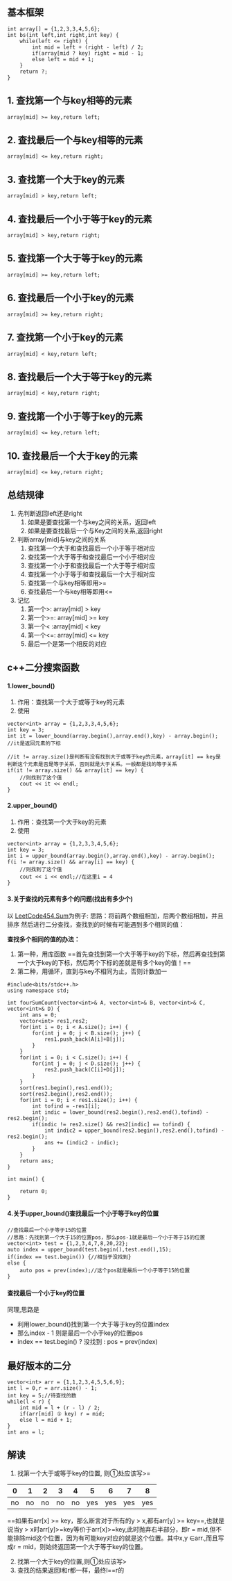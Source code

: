 
## 基本框架

```
int array[] = {1,2,3,3,4,5,6};
int bs(int left,int right,int key) {
    while(left <= right) {
        int mid = left + (right - left) / 2;
        if(array[mid ? key) right = mid - 1;
        else left = mid + 1;
    }
    return ?;
}
```

## 1. 查找第一个与key相等的元素

```
array[mid] >= key,return left;
```

## 2. 查找最后一个与key相等的元素

```
array[mid] <= key,return right;
```

## 3. 查找第一个大于key的元素

```
array[mid] > key,return left;
```

## 4. 查找最后一个小于等于key的元素

```
array[mid] > key,return right;
```

## 5. 查找第一个大于等于key的元素

```
array[mid] >= key,return left;
```

## 6. 查找最后一个小于key的元素

```
array[mid] >= key,return right;
```
## 7. 查找第一个小于key的元素
```
array[mid] < key,return left;
```
## 8. 查找最后一个大于等于key的元素
```
array[mid] < key,return right;
```
## 9. 查找第一个小于等于key的元素
```
array[mid] <= key,return left;
```
## 10. 查找最后一个大于key的元素
```
array[mid] <= key,return right;
```
## 总结规律
1. 先判断返回left还是right
    1. 如果是要查找第一个与key之间的关系，返回left
    2. 如果是要查找最后一个与Key之间的关系,返回right
2. 判断array[mid]与key之间的关系
    1. 查找第一个大于和查找最后一个小于等于相对应
    2. 查找第一个大于等于和查找最后一个小于相对应
    3. 查找第一个小于和查找最后一个大于等于相对应
    4. 查找第一个小于等于和查找最后一个大于相对应
    5. 查找第一个与key相等即用>=
    6. 查找最后一个与key相等即用<=
3. 记忆
    1. 第一个>: array[mid] > key
    2. 第一个>=: array[mid] >= key
    3. 第一个< :array[mid] < key
    4. 第一个<=: array[mid] <= key
    5. 最后一个是第一个相反的对应

## c++二分搜索函数
#### 1.lower_bound()
1. 作用：查找第一个大于或等于key的元素
2. 使用

```
vector<int> array = {1,2,3,3,4,5,6};
int key = 3;
int it = lower_bound(array.begin(),array.end(),key) - array.begin();
//it是返回元素的下标

//it != array.size()是判断有没有找到大于或等于key的元素，array[it] == key是判断这个元素是否是等于关系，否则就是大于关系。一般都是找的等于关系
if(it != array.size() && array[it] == key) {
    //则找到了这个值
    cout << it << endl;
}
```
#### 2.upper_bound()
1. 作用：查找第一个大于key的元素
2. 使用

```
vector<int> array = {1,2,3,3,4,5,6};
int key = 3;
int i = upper_bound(array.begin(),array.end(),key) - array.begin();
f(i != array.size() && array[i] == key) {
    //则找到了这个值
    cout << i << endl;//在这里i = 4
}
```


#### 3.关于查找的元素有多个的问题(找出有多少个)
以
[LeetCode454.Sum](https://leetcode.com/problems/4sum-ii/submissions/)为例子:
思路：将前两个数组相加，后两个数组相加，并且排序
然后进行二分查找，查找到的时候有可能遇到多个相同的值：

**查找多个相同的值的办法：**<br>
1. 第一种，用库函数
==首先查找到第一个大于等于key的下标，然后再查找到第一个大于key的下标，然后两个下标的差就是有多个key的值！==
2. 第二种，用循环，直到与key不相同为止，否则计数加一
```
#include<bits/stdc++.h>
using namespace std;

int fourSumCount(vector<int>& A, vector<int>& B, vector<int>& C, vector<int>& D) {
	int ans = 0;
	vector<int> res1,res2;
	for(int i = 0; i < A.size(); i++) {
		for(int j = 0; j < B.size(); j++) {
			res1.push_back(A[i]+B[j]);
		}
	} 
	for(int i = 0; i < C.size(); i++) {
		for(int j = 0; j < D.size(); j++) {
			res2.push_back(C[i]+D[j]);
		}
	} 
	sort(res1.begin(),res1.end());
	sort(res2.begin(),res2.end());
	for(int i = 0; i < res1.size(); i++) {
		int tofind = -res1[i];
		int indic = lower_bound(res2.begin(),res2.end(),tofind) - res2.begin();
		if(indic != res2.size() && res2[indic] == tofind) {
			int indic2 = upper_bound(res2.begin(),res2.end(),tofind) - res2.begin();
			ans += (indic2 - indic);
		}
	}
	return ans;	        
}

int main() {
	
	return 0;
}
```
#### 4.关于upper_bound()查找最后一个小于等于key的位置

```
//查找最后一个小于等于15的位置
//思路：先找到第一个大于15的位置pos，那么pos-1就是最后一个小于等于15的位置
vector<int> test = {1,2,3,4,7,8,20,22};
auto index = upper_bound(test.begin(),test.end(),15);
if(index == test.begin()) {//相当于没找到}
else {
    auto pos = prev(index);//这个pos就是最后一个小于等于15的位置
}
```

#### 查找最后一个小于key的位置
同理,思路是
- 利用lower_bound()找到第一个大于等于key的位置index
- 那么index - 1 则是最后一个小于key的位置pos
- index == test.begin() ? 没找到 : pos = prev(index)



## 最好版本的二分

```
vector<int> arr = {1,1,2,3,4,5,5,6,9};
int l = 0,r = arr.size() - 1;
int key = 5;//待查找的数
while(l < r) {
    int mid = l + (r - l) / 2;
    if(arr[mid] ① key) r = mid;
    else l = mid + 1;
}
int ans = l;
```
<b><h2>解读</h2></b>

1. 找第一个大于或等于key的位置,
则①处应该写>=

0|1|2|3|4|5|6|7|8
---|---|---|---|---|---|---|---|---
no|no|no|no|no|yes|yes|yes|yes
==如果有arr[x] >= key，那么断言对于所有的y > x,都有arr[y] >= key==,也就是说当y > x时arr[y]>=key等价于arr[x]>=key,此时抛弃右半部分，即r = mid,但不能排除mid这个位置，因为有可能key对应的就是这个位置。其中x,y ∈arr.,而且写成r = mid，则始终返回第一个大于等于key的位置。

2. 找第一个大于key的位置,则①处应该写>
3. 查找的结果返回l和r都一样，最终l==r的






